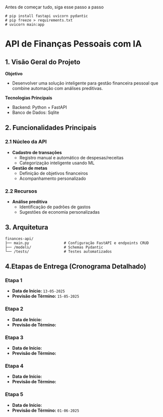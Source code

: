 Antes de começar tudo, siga esse passo a passo

```text
# pip install fastapi uvicorn pydantic
# pip freeze > requirements.txt
# uvicorn main:app
```

# API de Finanças Pessoais com IA

## 1. Visão Geral do Projeto

**Objetivo**  
  - Desenvolver uma solução inteligente para gestão financeira pessoal que combine automação com análises preditivas.

**Tecnologias Principais**
- Backend: Python + FastAPI
- Banco de Dados: Sqlite

## 2. Funcionalidades Principais

### 2.1 Núcleo da API
- **Cadastro de transações**
  - Registro manual e automático de despesas/receitas
  - Categorização inteligente usando ML
- **Gestão de metas**
  - Definição de objetivos financeiros
  - Acompanhamento personalizado

### 2.2 Recursos
- **Análise preditiva**
  - Identificação de padrões de gastos
  - Sugestões de economia personalizadas

## 3. Arquitetura
```text
finances-api/
├── main.py                # Configuração FastAPI e endpoints CRUD
├── /models/               # Schemas Pydantic
└── /tests/                # Testes automatizados
```

## 4.Etapas de Entrega (Cronograma Detalhado)
### Etapa 1
- **Data de Início:** `13-05-2025`
- **Previsão de Término:** `15-05-2025`

### Etapa 2
- **Data de Início:**
- **Previsão de Término:** 

### Etapa 3
- **Data de Início:** 
- **Previsão de Término:** 

### Etapa 4
- **Data de Início:** 
- **Previsão de Término:** 

### Etapa 5
- **Data de Início:**
- **Previsão de Término:** `01-06-2025`

